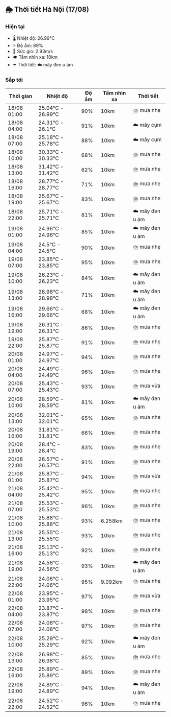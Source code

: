 ## 🌦️ Thời tiết Hà Nội (17/08)

### Hiện tại

- 🌡️ Nhiệt độ: 26.99℃
- 💦 Độ ẩm: 89%
- 💨 Sức gió: 2.93m/s
- 👁️ Tầm nhìn xa: 10km
- ☂️ Thời tiết: ☁️ mây đen u ám

### Sắp tới

| Thời gian | Nhiệt độ | Độ ẩm | Tầm nhìn xa | Thời tiết |
| --- | --- | --- | --- | --- |
| 18/08 01:00 | 25.04℃ - 26.99℃ | 90% | 10km | ⛈️ mưa nhẹ |
| 18/08 04:00 | 24.31℃ - 26.1℃ | 91% | 10km | ☁️ mây cụm |
| 18/08 07:00 | 25.18℃ - 25.78℃ | 88% | 10km | ☁️ mây cụm |
| 18/08 10:00 | 30.33℃ - 30.33℃ | 68% | 10km | ⛈️ mưa nhẹ |
| 18/08 13:00 | 31.42℃ - 31.42℃ | 62% | 10km | ⛈️ mưa nhẹ |
| 18/08 16:00 | 28.77℃ - 28.77℃ | 71% | 10km | ⛈️ mưa nhẹ |
| 18/08 19:00 | 25.67℃ - 25.67℃ | 83% | 10km | ⛈️ mưa nhẹ |
| 18/08 22:00 | 25.71℃ - 25.71℃ | 81% | 10km | ☁️ mây đen u ám |
| 19/08 01:00 | 24.96℃ - 24.96℃ | 85% | 10km | ☁️ mây đen u ám |
| 19/08 04:00 | 24.5℃ - 24.5℃ | 90% | 10km | ⛈️ mưa nhẹ |
| 19/08 07:00 | 23.85℃ - 23.85℃ | 95% | 10km | ⛈️ mưa nhẹ |
| 19/08 10:00 | 26.23℃ - 26.23℃ | 84% | 10km | ☁️ mây đen u ám |
| 19/08 13:00 | 28.98℃ - 28.98℃ | 71% | 10km | ☁️ mây đen u ám |
| 19/08 16:00 | 29.66℃ - 29.66℃ | 68% | 10km | ☁️ mây đen u ám |
| 19/08 19:00 | 26.31℃ - 26.31℃ | 86% | 10km | ⛈️ mưa nhẹ |
| 19/08 22:00 | 25.87℃ - 25.87℃ | 91% | 10km | ⛈️ mưa nhẹ |
| 20/08 01:00 | 24.97℃ - 24.97℃ | 94% | 10km | ⛈️ mưa nhẹ |
| 20/08 04:00 | 24.49℃ - 24.49℃ | 96% | 10km | ⛈️ mưa nhẹ |
| 20/08 07:00 | 25.43℃ - 25.43℃ | 93% | 10km | ⛈️ mưa vừa |
| 20/08 10:00 | 28.59℃ - 28.59℃ | 81% | 10km | ☁️ mây đen u ám |
| 20/08 13:00 | 32.01℃ - 32.01℃ | 65% | 10km | ⛈️ mưa nhẹ |
| 20/08 16:00 | 31.81℃ - 31.81℃ | 66% | 10km | ⛈️ mưa nhẹ |
| 20/08 19:00 | 28.4℃ - 28.4℃ | 83% | 10km | ⛈️ mưa nhẹ |
| 20/08 22:00 | 26.57℃ - 26.57℃ | 91% | 10km | ⛈️ mưa nhẹ |
| 21/08 01:00 | 25.87℃ - 25.87℃ | 94% | 10km | ⛈️ mưa vừa |
| 21/08 04:00 | 25.42℃ - 25.42℃ | 95% | 10km | ⛈️ mưa nhẹ |
| 21/08 07:00 | 25.53℃ - 25.53℃ | 96% | 10km | ⛈️ mưa nhẹ |
| 21/08 10:00 | 25.88℃ - 25.88℃ | 93% | 6.258km | ⛈️ mưa nhẹ |
| 21/08 13:00 | 25.55℃ - 25.55℃ | 93% | 10km | ⛈️ mưa nhẹ |
| 21/08 16:00 | 25.13℃ - 25.13℃ | 92% | 10km | ⛈️ mưa nhẹ |
| 21/08 19:00 | 24.56℃ - 24.56℃ | 93% | 10km | ☁️ mây đen u ám |
| 21/08 22:00 | 24.06℃ - 24.06℃ | 95% | 9.092km | ⛈️ mưa nhẹ |
| 22/08 01:00 | 23.95℃ - 23.95℃ | 97% | 10km | ⛈️ mưa vừa |
| 22/08 04:00 | 23.87℃ - 23.87℃ | 98% | 10km | ⛈️ mưa nhẹ |
| 22/08 07:00 | 24.08℃ - 24.08℃ | 97% | 10km | ⛈️ mưa nhẹ |
| 22/08 10:00 | 25.29℃ - 25.29℃ | 92% | 10km | ☁️ mây đen u ám |
| 22/08 13:00 | 26.98℃ - 26.98℃ | 85% | 10km | ⛈️ mưa nhẹ |
| 22/08 16:00 | 25.89℃ - 25.89℃ | 89% | 10km | ⛈️ mưa nhẹ |
| 22/08 19:00 | 24.89℃ - 24.89℃ | 94% | 10km | ☁️ mây đen u ám |
| 22/08 22:00 | 24.52℃ - 24.52℃ | 96% | 10km | ⛈️ mưa nhẹ |
